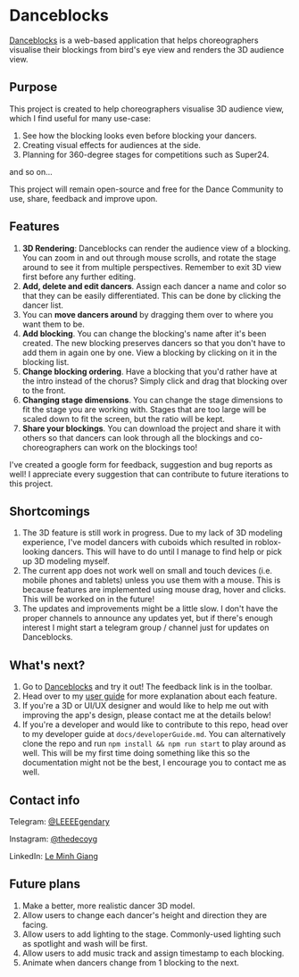 # Danceblocks
[Danceblocks](https://danceblocks.netlify.app/) is a web-based application that helps choreographers visualise their blockings from bird's eye view and renders the 3D audience view.

## Purpose
This project is created to help choreographers visualise 3D audience view, which I find useful for many use-case: 

1. See how the blocking looks even before blocking your dancers.
2. Creating visual effects for audiences at the side.
3. Planning for 360-degree stages for competitions such as Super24.

and so on...

This project will remain open-source and free for the Dance Community to use, share, feedback and improve upon.

## Features
1. **3D Rendering**: Danceblocks can render the audience view of a blocking. You can zoom in and out through mouse scrolls, and rotate the stage around to see it from multiple perspectives. Remember to exit 3D view first before any further editing.
2. **Add, delete and edit dancers**. Assign each dancer a name and color so that they can be easily differentiated. This can be done by clicking the dancer list.
3. You can **move dancers around** by dragging them over to where you want them to be.
4. **Add blocking**. You can change the blocking's name after it's been created. The new blocking preserves dancers so that you don't have to add them in again one by one. View a blocking by clicking on it in the blocking list.
5. **Change blocking ordering**. Have a blocking that you'd rather have at the intro instead of the chorus? Simply click and drag that blocking over to the front.
6. **Changing stage dimensions**. You can change the stage dimensions to fit the stage you are working with. Stages that are too large will be scaled down to fit the screen, but the ratio will be kept.
7. **Share your blockings**. You can download the project and share it with others so that dancers can look through all the blockings and co-choreographers can work on the blockings too!

I've created a google form for feedback, suggestion and bug reports as well! I appreciate every suggestion that can contribute to future iterations to this project.

## Shortcomings
1. The 3D feature is still work in progress. Due to my lack of 3D modeling experience, I've model dancers with cuboids which resulted in roblox-looking dancers. This will have to do until I manage to find help or pick up 3D modeling myself.
2. The current app does not work well on small and touch devices (i.e. mobile phones and tablets) unless you use them with a mouse. This is because features are implemented using mouse drag, hover and clicks. This will be worked on in the future!
3. The updates and improvements might be a little slow. I don't have the proper channels to announce any updates yet, but if there's enough interest I might start a telegram group / channel just for updates on Danceblocks.

## What's next?
1. Go to [Danceblocks](https://danceblocks.netlify.app/) and try it out! The feedback link is in the toolbar.
2. Head over to my [user guide](https://github.com/mgiang2015/danceblocks2/blob/main/docs/userGuide.md) for more explanation about each feature.
3. If you're a 3D or UI/UX designer and would like to help me out with improving the app's design, please contact me at the details below!
4. If you're a developer and would like to contribute to this repo, head over to my developer guide at `docs/developerGuide.md`. You can alternatively clone the repo and run `npm install && npm run start` to play around as well. This will be my first time doing something like this so the documentation might not be the best, I encourage you to contact me as well.

## Contact info
Telegram: [@LEEEEgendary](https://t.me/LEEEEgendary)

Instagram: [@thedecoyg](https://instagram.com/thedecoyg)

LinkedIn: [Le Minh Giang](https://www.linkedin.com/in/le-minh-giang-951a59163/)

## Future plans
1. Make a better, more realistic dancer 3D model.
2. Allow users to change each dancer's height and direction they are facing.
3. Allow users to add lighting to the stage. Commonly-used lighting such as spotlight and wash will be first.
4. Allow users to add music track and assign timestamp to each blocking.
5. Animate when dancers change from 1 blocking to the next.

